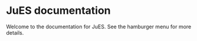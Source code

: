 # JuES documentation

Welcome to the documentation for JuES. See the hamburger menu for more
details.
